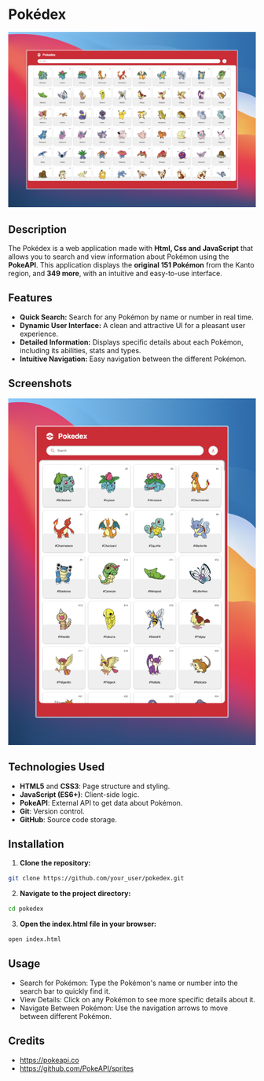 # Pokédex

![Pokedex](./img/desktop.jpeg)

## Description

The Pokédex is a web application made with **Html, Css and JavaScript** that allows you to search and view information about Pokémon using the **PokeAPI**. This application displays the **original 151 Pokémon** from the Kanto region, and **349 more**, with an intuitive and easy-to-use interface.

## Features

- **Quick Search:** Search for any Pokémon by name or number in real time.
- **Dynamic User Interface:** A clean and attractive UI for a pleasant user experience.
- **Detailed Information:** Displays specific details about each Pokémon, including its abilities, stats and types.
- **Intuitive Navigation:** Easy navigation between the different Pokémon.

## Screenshots

![Pokedex Screenshot](./img/responsive.jpeg)

## Technologies Used

- **HTML5** and **CSS3**: Page structure and styling.
- **JavaScript (ES6+)**: Client-side logic.
- **PokeAPI**: External API to get data about Pokémon.
- **Git**: Version control.
- **GitHub**: Source code storage.

## Installation

1. **Clone the repository:**
```sh
git clone https://github.com/your_user/pokedex.git
```
2. **Navigate to the project directory:**
```sh
cd pokedex
```
3. **Open the index.html file in your browser:**
```sh
open index.html
```
## Usage

- Search for Pokémon: Type the Pokémon's name or number into the search bar to quickly find it.
- View Details: Click on any Pokémon to see more specific details about it.
- Navigate Between Pokémon: Use the navigation arrows to move between different Pokémon.

## Credits

- <https://pokeapi.co>
- <https://github.com/PokeAPI/sprites>